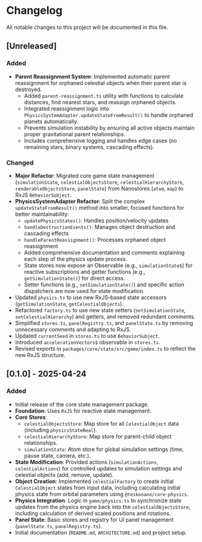 # Changelog

All notable changes to this project will be documented in this file.

## [Unreleased]

### Added

- **Parent Reassignment System**: Implemented automatic parent reassignment for orphaned celestial objects when their parent star is destroyed.
  - Added `parent-reassignment.ts` utility with functions to calculate distances, find nearest stars, and reassign orphaned objects.
  - Integrated reassignment logic into `PhysicsSystemAdapter.updateStateFromResult()` to handle orphaned planets automatically.
  - Prevents simulation instability by ensuring all active objects maintain proper gravitational parent relationships.
  - Includes comprehensive logging and handles edge cases (no remaining stars, binary systems, cascading effects).

### Changed

- **Major Refactor**: Migrated core game state management (`simulationState`, `celestialObjectsStore`, `celestialHierarchyStore`, `renderableObjectsStore`, `panelState`) from Nanostores (`atom`, `map`) to RxJS `BehaviorSubject`.
- **PhysicsSystemAdapter Refactor**: Split the complex `updateStateFromResult()` method into smaller, focused functions for better maintainability:
  - `updatePhysicsStates()`: Handles position/velocity updates
  - `handleDestructionEvents()`: Manages object destruction and cascading effects  
  - `handleParentReassignment()`: Processes orphaned object reassignment
  - Added comprehensive documentation and comments explaining each step of the physics update process.
  - State stores now expose an Observable (e.g., `simulationState$`) for reactive subscriptions and getter functions (e.g., `getSimulationState()`) for direct access.
  - Setter functions (e.g., `setSimulationState()`) and specific action dispatchers are now used for state modification.
- Updated `physics.ts` to use new RxJS-based state accessors (`getSimulationState`, `getCelestialObjects`).
- Refactored `factory.ts` to use new state setters (`setSimulationState`, `setCelestialHierarchy`) and getters, and removed redundant comments.
- Simplified `stores.ts`, `panelRegistry.ts`, and `panelState.ts` by removing unnecessary comments and adapting to RxJS.
- Updated `currentSeed` in `stores.ts` to use `BehaviorSubject`.
- Introduced `accelerationVectors$` observable in `stores.ts`.
- Revised exports in `packages/core/state/src/game/index.ts` to reflect the new RxJS structure.

## [0.1.0] - 2025-04-24

### Added

- Initial release of the core state management package.
- **Foundation**: Uses `RxJS` for reactive state management.
- **Core Stores**:
  - `celestialObjectsStore`: Map store for all `CelestialObject` data (including `physicsStateReal`).
  - `celestialHierarchyStore`: Map store for parent-child object relationships.
  - `simulationState`: Atom store for global simulation settings (time, pause state, camera, etc.).
- **State Modification**: Provided actions (`simulationActions`, `celestialActions`) for controlled updates to simulation settings and celestial objects (add, remove, update).
- **Object Creation**: Implemented `celestialFactory` to create initial `CelestialObject` states from input data, including calculating initial physics state from orbital parameters using `@teskooano/core-physics`.
- **Physics Integration**: Logic in `game/physics.ts` to synchronize state updates from the physics engine back into the `celestialObjectsStore`, including calculation of derived scaled positions and rotations.
- **Panel State**: Basic stores and registry for UI panel management (`panelState.ts`, `panelRegistry.ts`).
- Initial documentation (`README.md`, `ARCHITECTURE.md`) and project setup.
